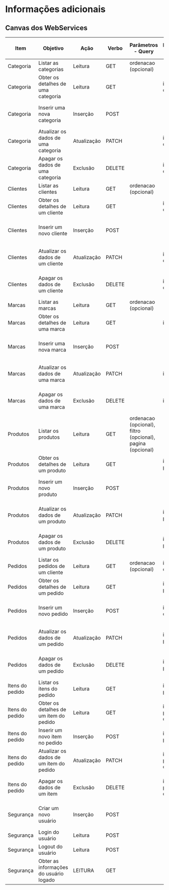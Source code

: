 # Informações adicionais

## Canvas dos WebServices

| Item            | Objetivo                                | Ação        | Verbo  | Parâmetros - Query                                         | Parâmetros - Path        | Parâmetros - Corpo | Parâmetros - Cabeçalho | Saída                                   | Url                                                      |
| --------------- | --------------------------------------- | ----------- | ------ | ---------------------------------------------------------- | ------------------------ | ------------------ | ---------------------- | --------------------------------------- | -------------------------------------------------------- |
| Categoria       | Listar as categorias                    | Leitura     | GET    | ordenacao (opcional)                                       |                          |                    | token de autenticação  | Lista de Categorias                     | GET /api/categorias                                      |
| Categoria       | Obter os detalhes de uma categoria      | Leitura     | GET    |                                                            | id da categoria          |                    | token de autenticação  | Exibir os dados de uma categoria        | GET /api/categorias/{id}                                 |
| Categoria       | Inserir uma nova categoria              | Inserção    | POST   |                                                            |                          | dados da categoria | token de autenticação  | Exibir os dados da categoria inserida   | POST /api/categorias                                     |
| Categoria       | Atualizar os dados de uma categoria     | Atualização | PATCH  |                                                            | id da categoria          | dados da categoria | token de autenticação  | Exibir os dados da categoria atualizada | PATCH /api/categorias/{id}                               |
| Categoria       | Apagar os dados de uma categoria        | Exclusão    | DELETE |                                                            | id da categoria          |                    | token de autenticação  | Exibir os dados da categoria apagado    | DELETE /api/categorias/{id}                              |
| Clientes        | Listar as clientes                      | Leitura     | GET    | ordenacao (opcional)                                       |                          |                    | token de autenticação  | Lista de Clientes                       | GET /api/clientes                                        |
| Clientes        | Obter os detalhes de um cliente         | Leitura     | GET    |                                                            | id do cliente            |                    | token de autenticação  | Exibir os dados de um cliente           | GET /api/clientes/{id}                                   |
| Clientes        | Inserir um novo cliente                 | Inserção    | POST   |                                                            |                          | dados do cliente   | token de autenticação  | Exibir os dados do cliente inserido     | POST /api/clientes                                       |
| Clientes        | Atualizar os dados de um cliente        | Atualização | PATCH  |                                                            | id do cliente            | dados do cliente   | token de autenticação  | Exibir os dados do cliente atualizado   | PATCH /api/clientes/{id}                                 |
| Clientes        | Apagar os dados de um cliente           | Exclusão    | DELETE |                                                            | id do cliente            |                    | token de autenticação  | Exibir os dados do cliente apagado      | DELETE /api/clientes/{id}                                |
| Marcas          | Listar as marcas                        | Leitura     | GET    | ordenacao (opcional)                                       |                          |                    | token de autenticação  | Lista de Marcas                         | GET /api/marcas                                          |
| Marcas          | Obter os detalhes de uma marca          | Leitura     | GET    |                                                            | id da marca              |                    | token de autenticação  | Exibir os dados de uma marca            | GET /api/marcas/{id}                                     |
| Marcas          | Inserir uma nova marca                  | Inserção    | POST   |                                                            |                          | dados da marca     | token de autenticação  | Exibir os dados da marca inserida       | POST /api/marcas                                         |
| Marcas          | Atualizar os dados de uma marca         | Atualização | PATCH  |                                                            | id da marca              | dados da marca     | token de autenticação  | Exibir os dados da marca atualizada     | PATCH /api/marcas/{id}                                   |
| Marcas          | Apagar os dados de uma marca            | Exclusão    | DELETE |                                                            | id da marca              |                    | token de autenticação  | Exibir os dados da marca apagada        | DELETE /api/marcas/{id}                                  |
| Produtos        | Listar os produtos                      | Leitura     | GET    | ordenacao (opcional), filtro (opcional), pagina (opcional) |                          |                    | token de autenticação  | Lista de Produtos                       | GET /api/produtos                                        |
| Produtos        | Obter os detalhes de um produto         | Leitura     | GET    |                                                            | id do produto            |                    | token de autenticação  | Exibir os dados de um produto           | GET /api/produtos/{id}                                   |
| Produtos        | Inserir um novo produto                 | Inserção    | POST   |                                                            |                          | dados do produto   | token de autenticação  | Exibir os dados do produto inserido     | POST /api/produtos                                       |
| Produtos        | Atualizar os dados de um produto        | Atualização | PATCH  |                                                            | id do produto            | dados do produto   | token de autenticação  | Exibir os dados do produto atualizado   | PATCH /api/produtos/{id}                                 |
| Produtos        | Apagar os dados de um produto           | Exclusão    | DELETE |                                                            | id da produto            |                    | token de autenticação  | Exibir os dados do produto apagado      | DELETE /api/produtos/{id}                                |
| Pedidos         | Listar os pedidos de um cliente         | Leitura     | GET    | ordenacao (opcional)                                       | id do cliente            |                    | token de autenticação  | Lista de Pedidos de um cliente          | GET /api/clientes/{id}/pedidos                           |
| Pedidos         | Obter os detalhes de um pedido          | Leitura     | GET    |                                                            | id do pedido             |                    | token de autenticação  | Exibir os dados de um pedido            | GET /api/pedidos/{id}                                    |
| Pedidos         | Inserir um novo pedido                  | Inserção    | POST   |                                                            | id do cliente            | dados do pedido    | token de autenticação  | Exibir os dados do pedido inserido      | POST /api/clientes/{id}/pedidos                          |
| Pedidos         | Atualizar os dados de um pedido         | Atualização | PATCH  |                                                            | id do pedido             | dados do pedido    | token de autenticação  | Exibir os dados do pedido atualizado    | PATCH /api/pedidos/{id}                                  |
| Pedidos         | Apagar os dados de um pedido            | Exclusão    | DELETE |                                                            | id da pedido             |                    | token de autenticação  | Exibir os dados do pedido apagado       | DELETE /api/pedidos/{id}                                 |
| Itens do pedido | Listar os itens do pedido               | Leitura     | GET    |                                                            | id do pedido             |                    | token de autenticação  | Lista de itens do pedido                | GET /api/pedidos/{id}/itensdopedido                      |
| Itens do pedido | Obter os detalhes de um item do pedido  | Leitura     | GET    |                                                            | id do pedido, id do item |                    | token de autenticação  | Exibir os dados de um item do pedido    | GET /api/pedidos/{iddopedido}/itensdopedido/{iddoitem}   |
| Itens do pedido | Inserir um novo item no pedido          | Inserção    | POST   |                                                            | id do pedido             | dados do item      | token de autenticação  | Exibir os dados do item inserido        | POST /api/pedidos/{id}/itensdopedido                     |
| Itens do pedido | Atualizar os dados de um item do pedido | Atualização | PATCH  |                                                            | id do pedido, id do item | dados do item      | token de autenticação  | Exibir os dados do item atualizado      | PATCH /api/pedidos/{iddopedido}/itensdopedido/{iddoitem} |
| Itens do pedido | Apagar os dados de um item              | Exclusão    | DELETE |                                                            | id da pedido, id do item |                    | token de autenticação  | Exibir os dados do item apagado         | DELETE /api/pedidos/{iddopedido}/itensdopedido{iddoitem} |
| Segurança       | Criar um novo usuário                   | Inserção    | POST   |                                                            |                          | dados do usuário   |                        | Exibir os dados do usuário inserido     | POST /api/register                                       |
| Segurança       | Login do usuário                        | Leitura     | POST   |                                                            |                          | dados do usuário   |                        | token de autenticação                   | POST /api/login                                          |
| Segurança       | Logout do usuário                       | Leitura     | POST   |                                                            |                          |                    | token de autenticação  | Mensagem informativa                    | POST /api/logout                                         |
| Segurança       | Obter as informações do usuário logado  | LEITURA     | GET    |                                                            |                          |                    | token de autenticação  | Exibir os dados do usuário logado       | GET /api/user                                            |
